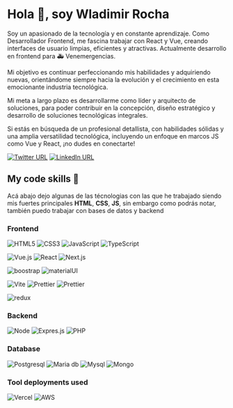 # Hola 👋, soy Wladimir Rocha

Soy un apasionado de la tecnología y en constante aprendizaje. Como Desarrollador Frontend, me fascina trabajar con React y Vue, creando interfaces de usuario limpias, eficientes y atractivas. Actualmente desarrollo en frontend para 🚑 Venemergencias.

Mi objetivo es continuar perfeccionando mis habilidades y adquiriendo nuevas, orientándome siempre hacia la evolución y el crecimiento en esta emocionante industria tecnológica.

Mi meta a largo plazo es desarrollarme como líder y arquitecto de soluciones, para poder contribuir en la concepción, diseño estratégico y desarrollo de soluciones tecnológicas integrales.

Si estás en búsqueda de un profesional detallista, con habilidades sólidas y una amplia versatilidad tecnológica, incluyendo un enfoque en marcos JS como Vue y React, ¡no dudes en conectarte!



[![Twitter URL](https://img.shields.io/twitter/url?color=%231da1f2&label=wladyone&logo=twitter&style=for-the-badge&url=https%3A%2F%2Ftwitter.com%2Fwladyone)](https://twitter.com/wladyone)
[![LinkedIn URL](https://img.shields.io/twitter/url?label=wldrocha&logo=linkedin&logoColor=%230e76a8&style=for-the-badge&url=https%3A%2F%2Fwww.linkedin.com%2Fin%2Fwladimir-rocha%2F)](https://www.linkedin.com/in/wladimir-rocha/)



## My code skills 🚀

Acá abajo dejo algunas de las técnologias con las que he trabajado siendo mis fuertes principales **HTML**, **CSS**, **JS**, sin embargo como podrás notar, también puedo trabajar con bases de datos y backend

### Frontend

![HTML5](https://img.shields.io/badge/HTML5-E34F26?style=for-the-badge&logo=html5&logoColor=white)
![CSS3](https://img.shields.io/badge/CSS3-1572B6?style=for-the-badge&logo=css3&logoColor=white)
![JavaScript](https://img.shields.io/badge/JavaScript-323330?style=for-the-badge)
![TypeScript](https://img.shields.io/badge/TypeScript-007ACC?style=for-the-badge&logo=typescript&logoColor=white)

![Vue.js](https://img.shields.io/badge/Vue%20js-35495E?style=for-the-badge&logo=vuedotjs&logoColor=4FC08D)
![React](https://img.shields.io/badge/React-20232A?style=for-the-badge&logo=react&logoColor=61DAFB)
![Next.js](https://img.shields.io/badge/next%20js-000000?style=for-the-badge&logo=nextdotjs&logoColor=white)

![boostrap](https://img.shields.io/badge/Bootstrap-563D7C?style=for-the-badge&logo=bootstrap&logoColor=white)
![materialUI](https://img.shields.io/badge/Material--UI-0081CB?style=for-the-badge&logo=material-ui&logoColor=white)

![Vite](https://img.shields.io/badge/Vite-B73BFE?style=for-the-badge&logo=vite&logoColor=FFD62E)
![Prettier](https://img.shields.io/badge/prettier-1A2C34?style=for-the-badge&logo=prettier&logoColor=F7BA3E)
![Prettier](https://img.shields.io/badge/VSCode-0078D4?style=for-the-badge&logo=visual%20studio%20code&logoColor=white)


![redux](https://img.shields.io/badge/Redux-593D88?style=for-the-badge&logo=redux&logoColor=white)



### Backend

![Node](https://img.shields.io/badge/Node.js-43853D?style=for-the-badge&logo=node.js&logoColor=white)
![Expres.js](https://img.shields.io/badge/Express.js-404D59?style=for-the-badge)
![PHP](https://img.shields.io/badge/PHP-777BB4?style=for-the-badge&logo=php&logoColor=white)



### Database

![Postgresql](https://img.shields.io/badge/PostgreSQL-316192?style=for-the-badge&logo=postgresql&logoColor=white)
![Maria db](https://img.shields.io/badge/MariaDB-003545?style=for-the-badge&logo=mariadb&logoColor=white)
![Mysql](https://img.shields.io/badge/MySQL-005C84?style=for-the-badge&logo=mysql&logoColor=white)
![Mongo](https://img.shields.io/badge/MongoDB-4EA94B?style=for-the-badge&logo=mongodb&logoColor=white)


### Tool deployments used

![Vercel](https://img.shields.io/badge/Vercel-000000?style=for-the-badge&logo=vercel&logoColor=white)
![AWS](https://img.shields.io/badge/Amazon_AWS-FF9900?style=for-the-badge&logo=amazonaws&logoColor=white)


